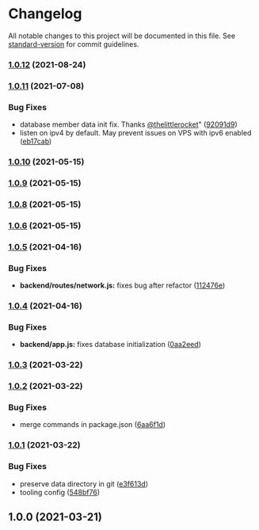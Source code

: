 # Changelog

All notable changes to this project will be documented in this file. See [standard-version](https://github.com/conventional-changelog/standard-version) for commit guidelines.

### [1.0.12](https://github.com/dec0dOS/zero-ui/compare/v1.0.11...v1.0.12) (2021-08-24)

### [1.0.11](https://github.com/dec0dOS/zero-ui/compare/v1.0.10...v1.0.11) (2021-07-08)

### Bug Fixes

- database member data init fix. Thanks [@thelittlerocket](https://github.com/thelittlerocket)" ([92091d9](https://github.com/dec0dOS/zero-ui/commit/92091d9ea52ad3d64a898d8549cd4f185dbe78eb))
- listen on ipv4 by default. May prevent issues on VPS with ipv6 enabled ([eb17cab](https://github.com/dec0dOS/zero-ui/commit/eb17cab75443edc5082146eb513615dc58d3f759))

### [1.0.10](https://github.com/dec0dOS/zero-ui/compare/v1.0.9...v1.0.10) (2021-05-15)

### [1.0.9](https://github.com/dec0dOS/zero-ui/compare/v1.0.8...v1.0.9) (2021-05-15)

### [1.0.8](https://github.com/dec0dOS/zero-ui/compare/v1.0.7...v1.0.8) (2021-05-15)

### [1.0.6](https://github.com/dec0dOS/zero-ui/compare/v1.0.5...v1.0.6) (2021-05-15)

### [1.0.5](https://github.com/dec0dOS/zero-ui/compare/v1.0.4...v1.0.5) (2021-04-16)

### Bug Fixes

- **backend/routes/network.js:** fixes bug after refactor ([112476e](https://github.com/dec0dOS/zero-ui/commit/112476e7fc2850ea7caef9c996d1b2610031395c))

### [1.0.4](https://github.com/dec0dOS/zero-ui/compare/v1.0.3...v1.0.4) (2021-04-16)

### Bug Fixes

- **backend/app.js:** fixes database initialization ([0aa2eed](https://github.com/dec0dOS/zero-ui/commit/0aa2eed17a96f97c42fa1fe953d27d1419ea91e2))

### [1.0.3](https://github.com/dec0dOS/zero-ui/compare/v1.0.2...v1.0.3) (2021-03-22)

### [1.0.2](https://github.com/dec0dOS/zero-ui/compare/v1.0.1...v1.0.2) (2021-03-22)

### Bug Fixes

- merge commands in package.json ([6aa6f1d](https://github.com/dec0dOS/zero-ui/commit/6aa6f1d69bd399e985f6a20cd2c79e51a3fd1238))

### [1.0.1](https://github.com/dec0dOS/zero-ui/compare/v1.0.0...v1.0.1) (2021-03-22)

### Bug Fixes

- preserve data directory in git ([e3f613d](https://github.com/dec0dOS/zero-ui/commit/e3f613ddeb66b6f6b55cbbfd29d88c07df00a598))
- tooling config ([548bf76](https://github.com/dec0dOS/zero-ui/commit/548bf764584cca6ba28ea6574d404d77d6ce84fb))

## 1.0.0 (2021-03-21)

